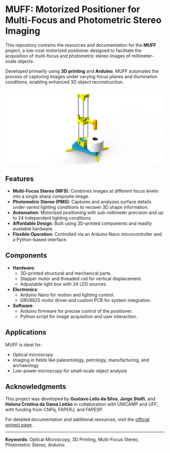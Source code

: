 # MUFF: Motorized Positioner for Multi-Focus and Photometric Stereo Imaging

This repository contains the resources and documentation for the **MUFF** project, a low-cost motorized positioner designed to facilitate the acquisition of multi-focus and photometric stereo images of millimeter-scale objects. 

Developed primarily using **3D printing** and **Arduino**, MUFF automates the process of capturing images under varying focus planes and illumination conditions, enabling enhanced 3D object reconstruction.


![Automated Positioner](imgs/MUFF.png)

## Features
- **Multi-Focus Stereo (MFS)**: Combines images at different focus levels into a single sharp composite image.
- **Photometric Stereo (PMS)**: Captures and analyzes surface details under varied lighting conditions to recover 3D shape information.
- **Automation**: Motorized positioning with sub-millimeter precision and up to 24 independent lighting conditions.
- **Affordable Design**: Built using 3D-printed components and readily available hardware.
- **Flexible Operation**: Controlled via an Arduino Nano microcontroller and a Python-based interface.

## Components
- **Hardware**: 
  - 3D-printed structural and mechanical parts.
  - Stepper motor and threaded rod for vertical displacement.
  - Adjustable light box with 24 LED sources.
- **Electronics**:
  - Arduino Nano for motion and lighting control.
  - DRV8825 motor driver and custom PCB for system integration.
- **Software**:
  - Arduino firmware for precise control of the positioner.
  - Python script for image acquisition and user interaction.

## Applications
MUFF is ideal for:
- Optical microscopy
- Imaging in fields like paleontology, petrology, manufacturing, and archaeology
- Low-power microscopy for small-scale object analysis



## Acknowledgments
This project was developed by **Gustavo Lelis da Silva**, **Jorge Stolfi**, and **Helena Cristina da Gama Leitão** in collaboration with UNICAMP and UFF, with funding from CNPq, FAPERJ, and FAPESP.

For detailed documentation and additional resources, visit the [official project page](http://www.ic.uff.br/~hcgl/Muff-index.html).

---

**Keywords**: Optical Microscopy, 3D Printing, Multi-Focus Stereo, Photometric Stereo, Arduino
